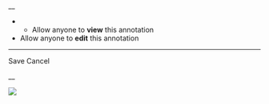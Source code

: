 __

  *   * Allow anyone to **view** this annotation
  * Allow anyone to **edit** this annotation



* * *

Save Cancel

__




![](https://bat.bing.com/action/0?ti=56018282&Ver=2&mid=8ae45d7b-9009-4c55-8fa9-2c3639430525&sid=201ffde0635411ee902411d77b750559&vid=20202bf0635411ee9ac03f2e618b0b9f&vids=0&msclkid=N&pi=0&lg=en-US&sw=800&sh=600&sc=24&nwd=1&tl=Shortform%20%7C%20Amplify%20Your%20Influence&p=https%3A%2F%2Fwww.shortform.com%2Fapp%2Fbook%2Famplify-your-influence%2F1-page-summary&r=&lt=573&evt=pageLoad&sv=1&rn=875472)
